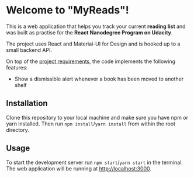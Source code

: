 # Welcome to "MyReads"!

This is a web application that helps you track your current **reading list** and was built as practise for the __React Nanodegree Program on Udacity__.

The project uses React and Material-UI for Design and is hooked up to a small backend API.

On top of the [project requirements](https://review.udacity.com/#!/rubrics/918/view), the code implements the following features:
* Show a dismissible alert whenever a book has been moved to another shelf

## Installation

Clone this repository to your local machine and make sure you have npm or yarn installed.
Then run `npm install`/`yarn install` from within the root directory.

## Usage

To start the development server run `npm start`/`yarn start` in the terminal.
The web application will be running at [http://localhost:3000](http://localhost:3000).
